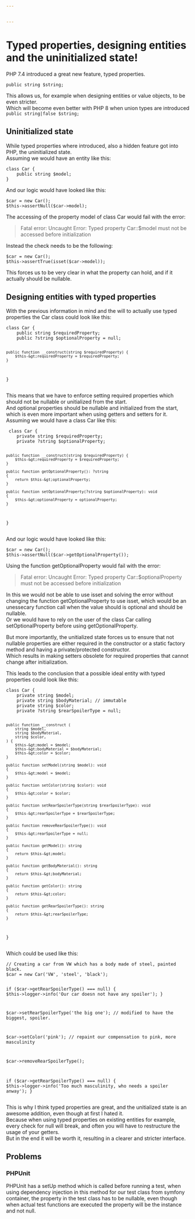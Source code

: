 ```yaml
---


---
```


<h1 id="typed-properties-designing-entities-and-the-uninitialized-state">Typed properties, designing entities and the uninitialized state!</h1>
<p>PHP 7.4 introduced a great new feature, typed properties.</p>
<pre><code>public string $string;
</code></pre>
<p>This allows us, for example when designing entities or value objects, to be even stricter.<br>
Which will become even better with PHP 8 when union types are introduced <code>public string|false $string;</code></p>
<h2 id="uninitialized-state">Uninitialized state</h2>
<p>While typed properties where introduced, also a hidden feature got into PHP, the uninitialized state.<br>
Assuming we would have an entity like this:</p>
<pre><code>class Car {
    public string $model;
}
</code></pre>
<p>And our logic would have looked like this:</p>
<pre><code>$car = new Car();
$this-&gt;assertNull($car-&gt;model);
</code></pre>
<p>The accessing of the property model of class Car would fail with the error:</p>
<blockquote>
<p>Fatal error: Uncaught Error: Typed property Car::$model must not be accessed before initialization</p>
</blockquote>
<p>Instead the check needs to be the following:</p>
<pre><code>$car = new Car();
$this-&gt;assertTrue(isset($car-&gt;model));
</code></pre>
<p>This forces us to be very clear in what the property can hold, and if it actually should be nullable.</p>
<h2 id="designing-entities-with-typed-properties">Designing entities with typed properties</h2>
<p>With the previous information in mind and the will to actually use typed properties the Car class could look like this:</p>
<pre><code>class Car {
    public string $requiredProperty;
    public ?string $optionalProperty = null;

	public function __construct(string $requiredProperty) {
		$this-&gt;requiredProperty = $requiredProperty;
	}
}
</code></pre>
<p>This means that we have to enforce setting required properties which should not be nullable or unitialized from the start.<br>
And optional properties should be nullable and initialized from the start, which is even more important when using getters and setters for it.<br>
Assuming we would have a class Car like this:</p>
<pre><code> class Car {
    private string $requiredProperty;
    private ?string $optionalProperty;

	public function __construct(string $requiredProperty) {
		$this-&gt;requiredProperty = $requiredProperty;
	}

	public function getOptionalProperty(): ?string
	{
		return $this-&gt;optionalProperty;
	}
	
	public function setOptionalProperty(?string $optionalProperty): void
	{
		$this-&gt;optionalProperty = optionalProperty;
	}
}
</code></pre>
<p>And our logic would have looked like this:</p>
<pre><code>$car = new Car();
$this-&gt;assertNull($car-&gt;getOptionalProperty());
</code></pre>
<p>Using the function getOptionalProperty would fail with the error:</p>
<blockquote>
<p>Fatal error: Uncaught Error: Typed property Car::$optionalProperty must not be accessed before initialization</p>
</blockquote>
<p>In this we would not be able to use isset and solving the error without changing the function getOptionalProperty to use isset, which would be an unessecary function call when the value should is optional and should be nullable.<br>
Or we would have to rely on the user of the class Car calling setOptionalProperty before using getOptionalProperty.</p>
<p>But more importantly, the unitialized state forces us to ensure that not nullable properties are either required in the constructor or a static factory method and having a private/protected constructor.<br>
Which results in making setters obsolete for required properties that cannot change after initialization.</p>
<p>This leads to the conclusion that a possible ideal entity with typed properties could look like this:</p>
<pre><code>class Car {
    private string $model;
    private string $bodyMaterial; // immutable
    private string $color;
    private ?string $rearSpoilerType = null;

	public function __construct (
		string $model,
		string $bodyMaterial,
		string $color,
	) {
		$this-&gt;model = $model;
		$this-&gt;bodyMaterial = $bodyMaterial;
		$this-&gt;color = $color;
	}

	public function setModel(string $model): void
	{
		$this-&gt;model = $model;		
	}

	public function setColor(string $color): void
	{
		$this-&gt;color = $color;		
	}

	public function setRearSpoilerType(string $rearSpoilerType): void
	{
		$this-&gt;rearSpoilerType = $rearSpoilerType;		
	}

	public function removeRearSpoilerType(): void
	{
		$this-&gt;rearSpoilerType = null;
	}
	
	public function getModel(): string
	{
		return $this-&gt;model;
	}
	
	public function getBodyMaterial(): string
	{
		return $this-&gt;bodyMaterial;
	}
	
	public function getColor(): string
	{
		return $this-&gt;color;
	}
	
	public function getRearSpoilerType(): string
	{
		return $this-&gt;rearSpoilerType;
	}
}
</code></pre>
<p>Which could be used like this:</p>
<pre><code>// Creating a car from VW which has a body made of steel, painted black.
$car = new Car('VW', 'steel', 'black');

if ($car-&gt;getRearSpoilerType() === null) {
    $this-&gt;logger-&gt;info('Our car doesn not have any spoiler');
}

$car-&gt;setRearSpoilerType('the big one'); // modified to have the biggest, spoiler.

$car-&gt;setColor('pink'); // repaint our compensation to pink, more masculinity

$car-&gt;removeRearSpoilerType();

if ($car-&gt;getRearSpoilerType() === null) {
    $this-&gt;logger-&gt;info('Too much masculinity, who needs a spoiler anway');
}
</code></pre>
<p>This is why I think typed properties are great, and the unitialized state is an awesome addition, even though at first I hated it.<br>
Because when using typed properties on existing entities for example, every check for null will break, and often you will have to restructure the usage of your getters.<br>
But in the end it will be worth it, resulting in a clearer and stricter interface.</p>
<h2 id="problems">Problems</h2>
<h3 id="phpunit">PHPUnit</h3>
<p>PHPUnit has a setUp method which is called before running a test, when using dependency injection in this method for our test class from symfony container, the property in the test class has to be nullable, even though when actual test functions are executed the property will be the instance and not null.</p>

